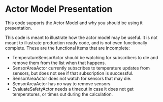 # Actor Model Presentation
This code supports the Actor Model and why you should be using it presentation.

This code is meant to illustrate how the actor model may be useful. It is not meant to illustrate production ready code, and is not even functionally complete.  These are the functional items that are incomplete:

* TemperatureSensorActor should be watching for subscribers to die and remove them from the list when that happens.
* SensorAreaActor currently subscribes to temperature updates from sensors, but does not see if that subscription is successful.
* SensorAreaActor does not watch for sensors that may die.
* SensorAreaActor has no way to remove sensors
* EvaluateSafetyActor needs a timeout in case it does not get temperatures, or times out during the calculation.